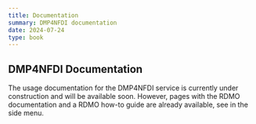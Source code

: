 ```yaml
---
title: Documentation
summary: DMP4NFDI documentation
date: 2024-07-24
type: book
---
```


## DMP4NFDI Documentation

The usage documentation for the DMP4NFDI service is currently under construction and will be available soon. However, pages with the RDMO documentation and a RDMO how-to guide are already available, see in the side menu. 